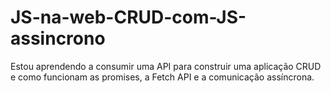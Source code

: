 # JS-na-web-CRUD-com-JS-assincrono
Estou aprendendo a consumir uma API para construir uma aplicação CRUD e como funcionam as promises, a Fetch API e a comunicação assíncrona.
